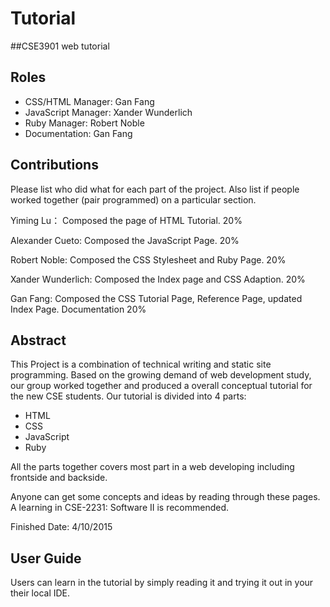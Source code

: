 # Tutorial
##CSE3901 web tutorial

## Roles
* CSS/HTML Manager: Gan Fang
* JavaScript Manager: Xander Wunderlich
* Ruby Manager: Robert Noble
* Documentation: Gan Fang

## Contributions
Please list who did what for each part of the project.
Also list if people worked together (pair programmed) on a particular section.

Yiming Lu： 
Composed the page of HTML Tutorial. 20%

Alexander Cueto: 
Composed the JavaScript Page. 20%

Robert Noble: 
Composed the CSS Stylesheet and Ruby Page. 20%

Xander Wunderlich: 
Composed the Index page and CSS Adaption. 20%

Gan Fang: 
Composed the CSS Tutorial Page, Reference Page, updated Index Page. Documentation 20%


## Abstract
This Project is a combination of technical writing and static site programming. Based on the growing demand of web development study, our group worked together and produced
a overall conceptual tutorial for the new CSE students. 
Our tutorial is divided into 4 parts:
* HTML
* CSS
* JavaScript
* Ruby

All the parts together covers most part in a web developing including frontside and backside.

Anyone can get some concepts and ideas by reading through these pages. A learning in CSE-2231: Software II is recommended.



Finished Date: 4/10/2015

## User Guide
Users can learn in the tutorial by simply reading it and trying it out in your their local IDE.
